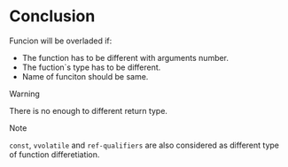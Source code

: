 # Conclusion

Funcion will be overladed if:

- The function has to be different with arguments number.
- The fuction`s type has to be different.
- Name of funciton should be same.

> [!warning]
> There is no enough to different return type.

> [!note]
> `const`, `vvolatile` and `ref-qualifiers` are also considered as different type of function differetiation.
